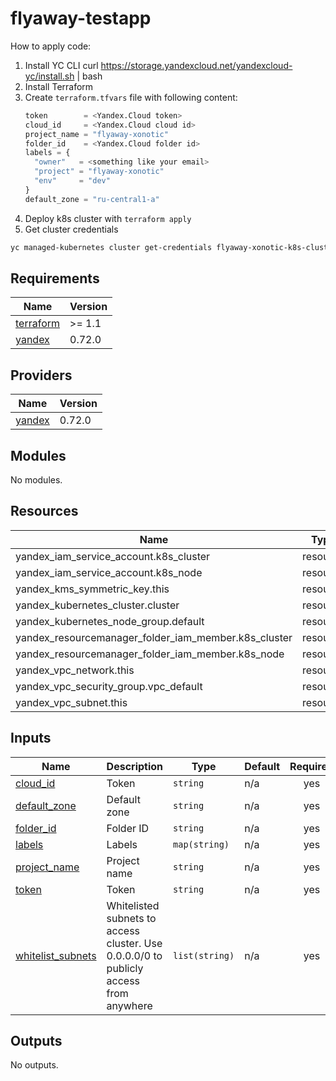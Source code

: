 # flyaway-testapp

How to apply code:
1. Install YC CLI curl https://storage.yandexcloud.net/yandexcloud-yc/install.sh | bash
2. Install Terraform
3. Create `terraform.tfvars` file with following content:
    ```terraform
    token        = <Yandex.Cloud token>
    cloud_id     = <Yandex.Cloud cloud id>
    project_name = "flyaway-xonotic"
    folder_id    = <Yandex.Cloud folder id>
    labels = {
      "owner"   = <something like your email>
      "project" = "flyaway-xonotic"
      "env"     = "dev"
    }
    default_zone = "ru-central1-a"
    ```
1. Deploy k8s cluster with `terraform apply`
1. Get cluster credentials
  ```sh
  yc managed-kubernetes cluster get-credentials flyaway-xonotic-k8s-cluster --external
  ```

<!-- BEGINNING OF PRE-COMMIT-TERRAFORM DOCS HOOK -->
## Requirements

| Name | Version |
|------|---------|
| <a name="requirement_terraform"></a> [terraform](#requirement\_terraform) | >= 1.1 |
| <a name="requirement_yandex"></a> [yandex](#requirement\_yandex) | 0.72.0 |

## Providers

| Name | Version |
|------|---------|
| <a name="provider_yandex"></a> [yandex](#provider\_yandex) | 0.72.0 |

## Modules

No modules.

## Resources

| Name | Type |
|------|------|
| yandex_iam_service_account.k8s_cluster | resource |
| yandex_iam_service_account.k8s_node | resource |
| yandex_kms_symmetric_key.this | resource |
| yandex_kubernetes_cluster.cluster | resource |
| yandex_kubernetes_node_group.default | resource |
| yandex_resourcemanager_folder_iam_member.k8s_cluster | resource |
| yandex_resourcemanager_folder_iam_member.k8s_node | resource |
| yandex_vpc_network.this | resource |
| yandex_vpc_security_group.vpc_default | resource |
| yandex_vpc_subnet.this | resource |

## Inputs

| Name | Description | Type | Default | Required |
|------|-------------|------|---------|:--------:|
| <a name="input_cloud_id"></a> [cloud\_id](#input\_cloud\_id) | Token | `string` | n/a | yes |
| <a name="input_default_zone"></a> [default\_zone](#input\_default\_zone) | Default zone | `string` | n/a | yes |
| <a name="input_folder_id"></a> [folder\_id](#input\_folder\_id) | Folder ID | `string` | n/a | yes |
| <a name="input_labels"></a> [labels](#input\_labels) | Labels | `map(string)` | n/a | yes |
| <a name="input_project_name"></a> [project\_name](#input\_project\_name) | Project name | `string` | n/a | yes |
| <a name="input_token"></a> [token](#input\_token) | Token | `string` | n/a | yes |
| <a name="input_whitelist_subnets"></a> [whitelist\_subnets](#input\_whitelist\_subnets) | Whitelisted subnets to access cluster. Use 0.0.0.0/0 to publicly access from anywhere | `list(string)` | n/a | yes |

## Outputs

No outputs.
<!-- END OF PRE-COMMIT-TERRAFORM DOCS HOOK -->